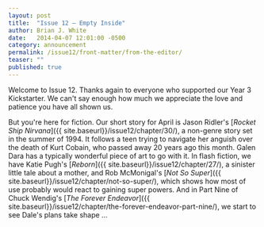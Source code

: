 ```yaml
---
layout: post
title:  "Issue 12 — Empty Inside"
author: Brian J. White
date:   2014-04-07 12:01:00 -0500
category: announcement
permalink: /issue12/front-matter/from-the-editor/
teaser: ""
published: true
---
```


Welcome to Issue 12. Thanks again to everyone who supported our Year 3 Kickstarter. We can't say enough how much we appreciate the love and patience you have all shown us.

But you're here for fiction. Our short story for April is Jason Ridler's [_Rocket Ship Nirvana_]({{ site.baseurl}}/issue12/chapter/30/), a non-genre story set in the summer of 1994. It follows a teen trying to navigate her anguish over the death of Kurt Cobain, who passed away 20 years ago this month. Galen Dara has a typically wonderful piece of art to go with it. In flash fiction, we have Katie Pugh's [_Reborn_]({{ site.baseurl}}/issue12/chapter/27/), a sinister little tale about a mother, and Rob McMonigal's [_Not So Super_]({{ site.baseurl}}/issue12/chapter/not-so-super/), which shows how most of use probably would react to gaining super powers. And in Part Nine of Chuck Wendig's [_The Forever Endeavor_]({{ site.baseurl}}/issue12/chapter/the-forever-endeavor-part-nine/), we start to see Dale's plans take shape …
